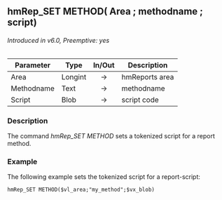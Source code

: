 ## hmRep_SET METHOD( Area ; methodname ; script)
###### Introduced in v6.0, Preemptive: yes

|Parameter|Type|In/Out|Description
|---|---|:---:|---
|Area|Longint|→|hmReports area
|Methodname|Text|→|methodname
|Script|Blob|→|script code

### Description
The command *hmRep_SET METHOD* sets a tokenized script for a report method.

### Example
The following example sets the tokenized script for a report-script:

```4d
hmRep_SET METHOD($vl_area;"my_method";$vx_blob)
```
